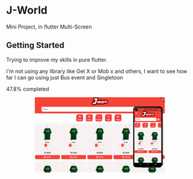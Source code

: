 <h1>J-World</h1>

Mini Project, in flutter Multi-Screen


## Getting Started


Trying to improve my skills in pure flutter.

I'm not using any library like Get X or Mob x and others, I want to see how far I can go using just Bus event and Singletoon

47.8% completed

<p align="center">
  <img src="img/readme.png" width="350" title="hover text">
</p>

